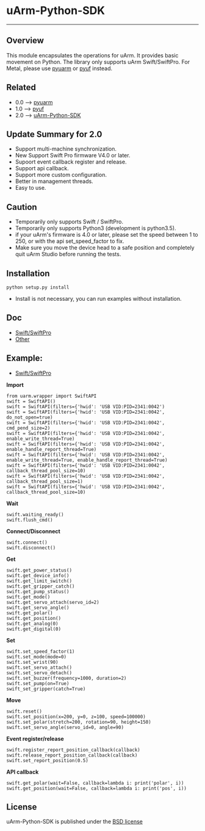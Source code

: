 # uArm-Python-SDK
----------

## Overview
This module encapsulates the operations for uArm. It provides basic movement on Python.
The library only supports uArm Swift/SwiftPro. For Metal, please use [pyuarm](https://github.com/uArm-Developer/pyuarm) or [pyuf](https://github.com/uArm-Developer/uArm-Python-SDK/tree/1.0-pyuf) instead.

## Related
- 0.0 --> [pyuarm](https://github.com/uArm-Developer/pyuarm)
- 1.0 --> [pyuf](https://github.com/uArm-Developer/uArm-Python-SDK/tree/1.0-pyuf)
- 2.0 --> [uArm-Python-SDK](https://github.com/uArm-Developer/uArm-Python-SDK/tree/2.0)


## Update Summary for 2.0
- Support multi-machine synchronization.
- New Support Swift Pro firmware V4.0 or later.
- Supoort event callback register and release.
- Support api callback.
- Support more custom configuration.
- Better in management threads.
- Easy to use.

## Caution
- Temporarily only supports Swift / SwiftPro.
- Temporarily only supports Python3 (development is python3.5).
- if your uArm's firmware is 4.0 or later, please set the speed between 1 to 250, or with the api set_speed_factor to fix.
- Make sure you move the device head to a safe position and completely quit uArm Studio before running the tests.

## Installation
    python setup.py install
- Install is not necessary, you can run examples without installation.

## Doc
- [Swift/SwiftPro](doc/api/swift_api.md)
- [Other](doc/api/)

## Example:
- [Swift/SwiftPro](examples/api/)

**Import**
```
from uarm.wrapper import SwiftAPI
swift = SwiftAPI()
swift = SwiftAPI(filters={'hwid': 'USB VID:PID=2341:0042')
swift = SwiftAPI(filters={'hwid': 'USB VID:PID=2341:0042', do_not_open=true)
swift = SwiftAPI(filters={'hwid': 'USB VID:PID=2341:0042', cmd_pend_size=2)
swift = SwiftAPI(filters={'hwid': 'USB VID:PID=2341:0042', enable_write_thread=True)
swift = SwiftAPI(filters={'hwid': 'USB VID:PID=2341:0042', enable_handle_report_thread=True)
swift = SwiftAPI(filters={'hwid': 'USB VID:PID=2341:0042', enable_write_thread=True, enable_handle_report_thread=True)
swift = SwiftAPI(filters={'hwid': 'USB VID:PID=2341:0042', callback_thread_pool_size=10)
swift = SwiftAPI(filters={'hwid': 'USB VID:PID=2341:0042', callback_thread_pool_size=1)
swift = SwiftAPI(filters={'hwid': 'USB VID:PID=2341:0042', callback_thread_pool_size=10)
```

**Wait**
```
swift.waiting_ready()
swift.flush_cmd()
```

**Connect/Disconnect**
```
swift.connect()
swift.disconnect()
```

**Get**
```
swift.get_power_status()
swift.get_device_info()
swift.get_limit_switch()
swift.get_gripper_catch()
swift.get_pump_status()
swift.get_mode()
swift.get_servo_attach(servo_id=2)
swift.get_servo_angle()
swift.get_polar()
swift.get_position()
swift.get_analog(0)
swift.get_digital(0)
```

**Set**
```
swift.set_speed_factor(1)
swift.set_mode(mode=0)
swift.set_wrist(90)
swift.set_servo_attach()
swift.set_servo_detach()
swift.set_buzzer(frequency=1000, duration=2)
swift.set_pump(on=True)
swift_set_gripper(catch=True)
```

**Move**
```
swift.reset()
swift.set_position(x=200, y=0, z=100, speed=100000)
swift.set_polar(stretch=200, rotation=90, height=150)
swift.set_servo_angle(servo_id=0, angle=90)
```

**Event register/release**
```
swift.register_report_position_callback(callback)
swift.release_report_position_callback(callback)
swift.set_report_position(0.5)
```

**API callback**
```
swift.get_polar(wait=False, callback=lambda i: print('polar', i))
swift.get_position(wait=False, callback=lambda i: print('pos', i))
```



## License
uArm-Python-SDK is published under the [BSD license](https://en.wikipedia.org/wiki/BSD_licenses)
